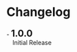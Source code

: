 # Changelog

\- <span style="font-size:16pt;font-weight:bold">1.0.0</span><br>
<span style="margin-left:1em">Initial Release</span>
